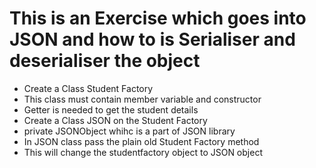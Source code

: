 # This is an Exercise which goes into JSON and how to is Serialiser and deserialiser the object

* Create a Class Student Factory 
* This class must contain member variable and constructor 
* Getter is needed to get the student details
* Create a Class JSON on the Student Factory
* private JSONObject whihc is a part of JSON library
* In JSON class pass the plain old Student Factory method 
* This will change the studentfactory object to JSON object
